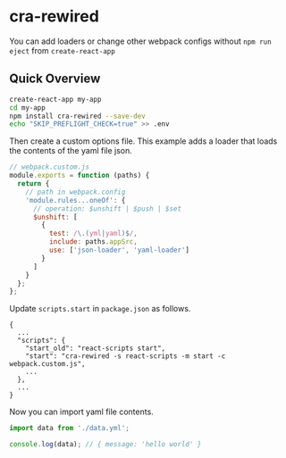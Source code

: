 # cra-rewired

You can add loaders or change other webpack configs without ```npm run eject``` from ```create-react-app```

## Quick Overview

```sh
create-react-app my-app
cd my-app
npm install cra-rewired --save-dev
echo "SKIP_PREFLIGHT_CHECK=true" >> .env
```

Then create a custom options file. This example adds a loader that loads the contents of the yaml file json.
```js
// webpack.custom.js
module.exports = function (paths) {
  return {
    // path in webpack.config
    'module.rules...oneOf': {
      // operation: $unshift | $push | $set
      $unshift: [
        {
          test: /\.(yml|yaml)$/,
          include: paths.appSrc,
          use: ['json-loader', 'yaml-loader']
        }
      ]
    }
  };
};
```

Update ```scripts.start``` in ```package.json``` as follows.

```
{
  ...
  "scripts": {
    "start_old": "react-scripts start",
    "start": "cra-rewired -s react-scripts -m start -c webpack.custom.js",
    ...
  },
  ...
}
```

Now you can import yaml file contents.

```js
import data from './data.yml';

console.log(data); // { message: 'hello world' }
```
